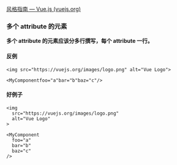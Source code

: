 [风格指南 — Vue.js (vuejs.org)](https://v2.cn.vuejs.org/v2/style-guide/)

### 多个 attribute 的元素

**多个 attribute 的元素应该分多行撰写，每个 attribute 一行。**

#### 反例

```
<img src="https://vuejs.org/images/logo.png" alt="Vue Logo">
```

```
<MyComponentfoo="a"bar="b"baz="c"/>
```

#### 好例子

```
<img
  src="https://vuejs.org/images/logo.png"
  alt="Vue Logo"
>
```

```
<MyComponent
  foo="a"
  bar="b"
  baz="c"
/>
```
